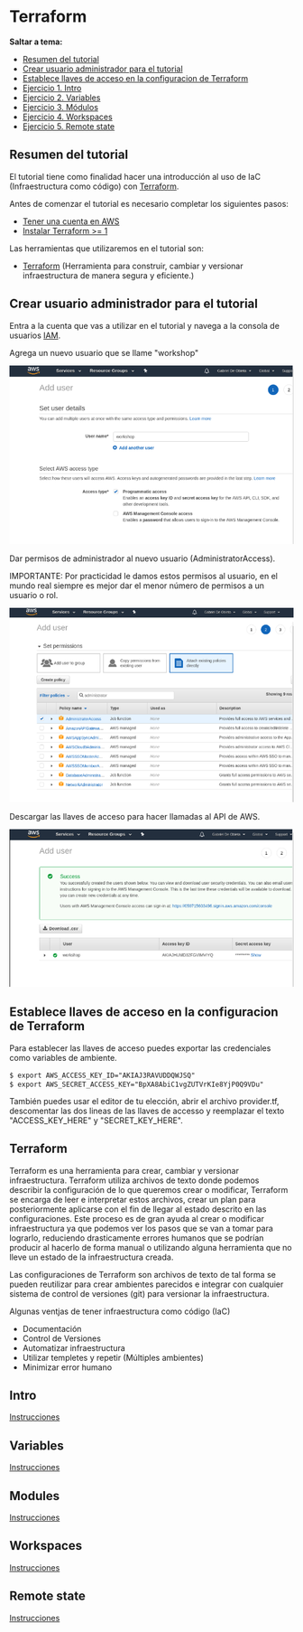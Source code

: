 # Terraform

**Saltar a tema:**

* [Resumen del tutorial](https://github.com/deobieta/terraform-tutorial/blob/master/README.md#resumen-del-tutorial)
* [Crear usuario administrador para el tutorial](https://github.com/deobieta/terraform-tutorial/blob/master/README.md#crear-usuario-administrador-para-el-tutorial)
* [Establece llaves de acceso en la configuracion de Terraform](https://github.com/deobieta/terraform-tutorial/blob/master/README.md#establece-llaves-de-acceso-en-la-configuracion-de-terraform)
* [Ejercicio 1. Intro](https://github.com/deobieta/terraform-tutorial/blob/master/1-intro/README.md)
* [Ejercicio 2. Variables](https://github.com/deobieta/terraform-tutorial/blob/master/2-variables/README.md)
* [Ejercicio 3. Módulos](https://github.com/deobieta/terraform-tutorial/blob/master/3-modules/README.md)
* [Ejercicio 4. Workspaces](https://github.com/deobieta/terraform-tutorial/blob/master/4-workspaces/README.md)
* [Ejercicio 5. Remote state](https://github.com/deobieta/terraform-tutorial/blob/master/5-remote-state/README.md)

## Resumen del tutorial

El tutorial tiene como finalidad hacer una introducción al uso de IaC (Infraestructura como código) con [Terraform](<https://www.terraform.io/>).

Antes de comenzar el tutorial es necesario completar los siguientes pasos:

* [Tener una cuenta en AWS](<https://aws.amazon.com>)
* [Instalar Terraform >= 1](<https://www.terraform.io/downloads.html>)

Las herramientas que utilizaremos en el tutorial son:

* [Terraform](<https://www.terraform.io/>) (Herramienta para construir, cambiar y versionar infraestructura de manera segura y eficiente.)

## Crear usuario administrador para el tutorial

Entra a la cuenta que vas a utilizar en el tutorial y navega a la consola de usuarios [IAM](https://console.aws.amazon.com/iam/home?region=us-east-2#/users).

Agrega un nuevo usuario que se llame "workshop"

![user output](/readme-images/iam/1.png)

Dar permisos de administrador al nuevo usuario (AdministratorAccess).

IMPORTANTE: Por practicidad le damos estos permisos al usuario, en el mundo real siempre es mejor dar el menor número de permisos a un usuario o rol.

![perms output](/readme-images/iam/2.png)

Descargar las llaves de acceso para hacer llamadas al API de AWS.

![keys output](/readme-images/iam/3.png)

## Establece llaves de acceso en la configuracion de Terraform

Para establecer las llaves de acceso puedes exportar las credenciales como variables de ambiente. 

    $ export AWS_ACCESS_KEY_ID="AKIAJ3RAVUDDQWJSQ"
    $ export AWS_SECRET_ACCESS_KEY="BpXA8AbiC1vgZUTVrKIe8YjP0Q9VDu"

También puedes usar el editor de tu elección, abrir el archivo provider.tf, descomentar las dos lineas de las llaves de accesso y reemplazar el texto "ACCESS_KEY_HERE" y "SECRET_KEY_HERE".

## Terraform

Terraform es una herramienta para crear, cambiar y versionar infraestructura. Terraform utiliza archivos de texto donde podemos describir la configuración de lo que queremos crear o modificar, Terraform se encarga de leer e interpretar estos archivos, crear un plan para posteriormente aplicarse con el fin de llegar al estado descrito en las configuraciones. Este proceso es de gran ayuda al crear o modificar infraestructura ya que podemos ver los pasos que se van a tomar para lograrlo, reduciendo drasticamente errores humanos que se podrían producir al hacerlo de forma manual o utilizando alguna herramienta que no lleve un estado de la infraestructura creada.

Las configuraciones de Terraform son archivos de texto de tal forma se pueden reutilizar para crear ambientes parecidos e integrar con cualquier sistema de control de versiones (git) para versionar la infraestructura.

Algunas ventjas de tener infraestructura como código (IaC)

- Documentación
- Control de Versiones
- Automatizar infraestructura
- Utilizar templetes y repetir (Múltiples ambientes)
- Minimizar error humano


## Intro

[Instrucciones](https://github.com/deobieta/terraform-tutorial/blob/master/1-intro/README.md)


## Variables

[Instrucciones](https://github.com/deobieta/terraform-tutorial/blob/master/2-variables/README.md)


## Modules

[Instrucciones](https://github.com/deobieta/terraform-tutorial/blob/master/3-modules/README.md)


## Workspaces 

[Instrucciones](https://github.com/deobieta/terraform-tutorial/blob/master/4-workspaces/README.md)

## Remote state 

[Instrucciones](https://github.com/deobieta/terraform-tutorial/blob/master/5-remote-state/README.md)



